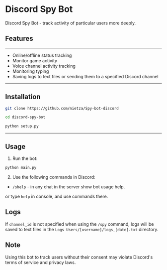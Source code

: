 # Discord Spy Bot

Discord Spy Bot - track activity of particular users more deeply.

## Features

---

- Online/offline status tracking
- Monitor game activity
- Voice channel activity tracking
- Monitoring typing
- Saving logs to text files or sending them to a specified Discord channel

---

## Installation

```bash
git clone https://github.com/nietza/Spy-bot-discord
```

```bash
cd discord-spy-bot
```

```bash
python setup.py
```

---

## Usage

1. Run the bot:

```bash
python main.py
```

2. Use the following commands in Discord:

- `/shelp` - in any chat in the server show bot usage help.

or type `help` in console, and use commands there.

## Logs

If `channel_id` is not specified when using the `/spy` command, logs will be saved to text files in the `Logs Users/[username]/logs_[date].txt` directory.

## Note

Using this bot to track users without their consent may violate Discord's terms of service and privacy laws.

